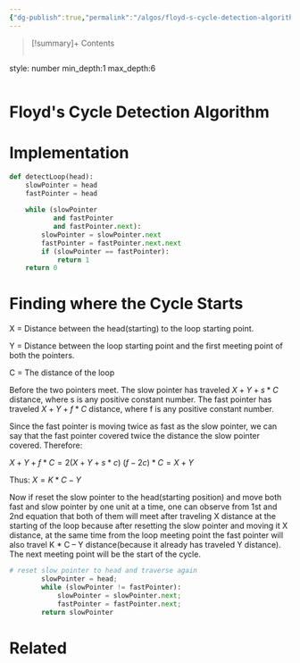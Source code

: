 ```yaml
---
{"dg-publish":true,"permalink":"/algos/floyd-s-cycle-detection-algorithm/","title":"Floyd's Cycle Detection Algorithm","tags":["algo","linked-list","cycle-detection"]}
---
```



>[!summary]+ Contents
>```toc
style: number
min_depth:1
max_depth:6 
>```


# Floyd's Cycle Detection Algorithm

# Implementation
```python
def detectLoop(head):
    slowPointer = head
    fastPointer = head
 
    while (slowPointer 
           and fastPointer 
           and fastPointer.next):
        slowPointer = slowPointer.next
        fastPointer = fastPointer.next.next
        if (slowPointer == fastPointer):
            return 1
    return 0
```

# Finding where the Cycle Starts
X = Distance between the head(starting) to the loop starting point.

Y = Distance between the loop starting point and the first meeting point of both the pointers.

C = The distance of the loop

Before the two pointers meet.
The slow pointer has traveled $X + Y + s * C$ distance, where s is any positive constant number.
The fast pointer has traveled $X + Y + f * C$ distance, where f is any positive constant number.


Since the fast pointer is moving twice as fast as the slow pointer, we can say that the fast pointer covered twice the distance the slow pointer covered. Therefore:

$X + Y + f * C = 2(X + Y + s*c)$
$(f - 2c) * C = X + Y$

Thus:
$X = K * C - Y$ 

Now if reset the slow pointer to the head(starting position) and move both fast and slow pointer by one unit at a time, one can observe from 1st and 2nd equation that both of them will meet after traveling X distance at the starting of the loop because after resetting the slow pointer and moving it X distance, at the same time from the loop meeting point the fast pointer will also travel K * C – Y distance(because it already has traveled Y distance).
The next meeting point will be the start of the cycle.

```python
# reset slow pointer to head and traverse again
        slowPointer = head;
        while (slowPointer != fastPointer): 
            slowPointer = slowPointer.next;
            fastPointer = fastPointer.next;
		return slowPointer
```

# Related
